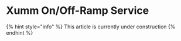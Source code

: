 # Xumm On/Off-Ramp Service

{% hint style="info" %}
This article is currently under construction
{% endhint %}
